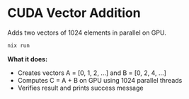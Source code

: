 # CUDA Vector Addition

Adds two vectors of 1024 elements in parallel on GPU.

```bash
nix run
```

**What it does:**
- Creates vectors A = [0, 1, 2, ...] and B = [0, 2, 4, ...]
- Computes C = A + B on GPU using 1024 parallel threads
- Verifies result and prints success message